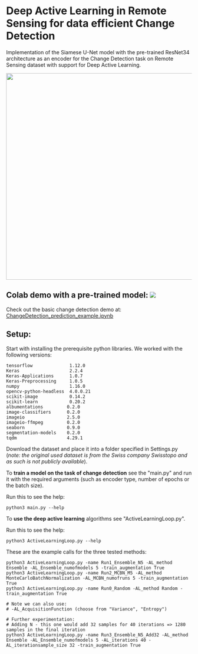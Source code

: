 # Deep Active Learning in Remote Sensing for data efficient Change Detection

Implementation of the Siamese U-Net model with the pre-trained ResNet34 architecture as an encoder for the Change Detection task on Remote Sensing dataset with support for Deep Active Learning.

<p align="center">
<img src="https://raw.githubusercontent.com/previtus/ChangeDetectionProject/master/_illustration.jpg" width="560">
</p>

## Colab demo with a pre-trained model: <a href="https://colab.research.google.com/github/previtus/ChangeDetectionProject/blob/master/demo/_ChangeDetection_prediction_example.ipynb" title="Open In Colab"><img src="https://colab.research.google.com/assets/colab-badge.svg"></a>

Check out the basic change detection demo at: <a href="https://github.com/previtus/ChangeDetectionProject/blob/master/demo/_ChangeDetection_prediction_example.ipynb">ChangeDetection_prediction_example.ipynb</a>

## Setup:

Start with installing the prerequisite python libraries. We worked with the following versions: 

```
tensorflow              1.12.0
Keras                   2.2.4
Keras-Applications      1.0.7
Keras-Preprocessing     1.0.5
numpy                   1.16.0
opencv-python-headless  4.0.0.21
scikit-image            0.14.2
scikit-learn            0.20.2
albumentations         0.2.0
image-classifiers      0.2.0
imageio                2.5.0
imageio-ffmpeg         0.2.0
seaborn                0.9.0
segmentation-models    0.2.0
tqdm                   4.29.1
```

Download the dataset and place it into a folder specified in Settings.py (_note: the original used dataset is from the Swiss company Swisstopo and as such is not publicly available_).

To **train a model on the task of change detection** see the "main.py" and run it with the required arguments (such as encoder type, number of epochs or the batch size).

Run this to see the help:
```
python3 main.py --help
```

To **use the deep active learning** algorithms see "ActiveLearningLoop.py".

Run this to see the help:
```
python3 ActiveLearningLoop.py --help
```

These are the example calls for the three tested methods:

```
python3 ActiveLearningLoop.py -name Run1_Ensemble_N5 -AL_method Ensemble -AL_Ensemble_numofmodels 5 -train_augmentation True
python3 ActiveLearningLoop.py -name Run2_MCBN_M5 -AL_method MonteCarloBatchNormalization -AL_MCBN_numofruns 5 -train_augmentation True
python3 ActiveLearningLoop.py -name Run0_Random -AL_method Random -train_augmentation True

# Note we can also use:
# -AL_AcquisitionFunction (choose from "Variance", "Entropy")

# Further experimentation:
# Adding N - this one would add 32 samples for 40 iterations => 1280 samples in the final iteration
python3 ActiveLearningLoop.py -name Run3_Ensemble_N5_Add32 -AL_method Ensemble -AL_Ensemble_numofmodels 5 -AL_iterations 40 -AL_iterationsample_size 32 -train_augmentation True
```
